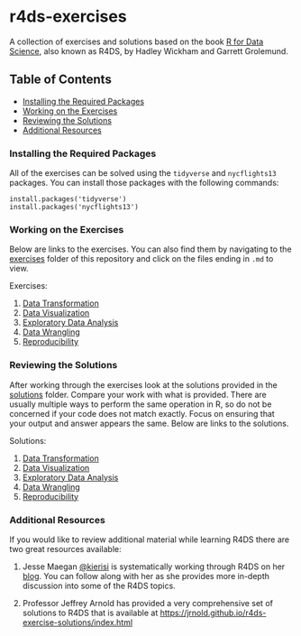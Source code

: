 # r4ds-exercises
A collection of exercises and solutions based on the book 
[R for Data Science](http://r4ds.had.co.nz/index.html), also known as R4DS, by 
Hadley Wickham and Garrett Grolemund.

## Table of Contents
 - [Installing the Required Packages](#installing-the-required-packages)
 - [Working on the Exercises](#working-on-the-exercises)
 - [Reviewing the Solutions](#reviewing-the-solutions)
 - [Additional Resources](#additional-resources)

### Installing the Required Packages
All of the exercises can be solved using the `tidyverse` and `nycflights13` packages. 
You can install those packages with the following commands: 

```
install.packages('tidyverse')
install.packages('nycflights13')
```

### Working on the Exercises
Below are links to the exercises. You can also find them by navigating to the [exercises](https://github.com/GCOM7140/r4ds-exercises/tree/master/exercises) 
folder of this repository and click on the files ending in `.md` to view. 

Exercises: 

 1. [Data Transformation](https://github.com/GCOM7140/r4ds-exercises/blob/master/exercises/01-data-transformation-exercises.md)
 2. [Data Visualization](https://github.com/GCOM7140/r4ds-exercises/blob/master/exercises/02-data-visualization-exercises.md)
 3. [Exploratory Data Analysis](https://github.com/GCOM7140/r4ds-exercises/blob/master/exercises/03-exploratory-data-analysis-exercises.md)
 4. [Data Wrangling](https://github.com/GCOM7140/r4ds-exercises/blob/master/exercises/04-data-wrangling-exercises.md)
 5. [Reproducibility](https://github.com/GCOM7140/r4ds-exercises/blob/master/exercises/05-reproducibility-exercises.md)

### Reviewing the Solutions
After working through the exercises look at the solutions provided in the [solutions](https://github.com/GCOM7140/r4ds-exercises/tree/master/solutions) folder. 
Compare your work with what is provided. There are usually multiple ways to perform 
the same operation in R, so do not be concerned if your code does not match exactly. 
Focus on ensuring that your output and answer appears the same. Below are links to the solutions.

Solutions: 

 1. [Data Transformation](https://github.com/GCOM7140/r4ds-exercises/blob/master/solutions/01-data-transformation-solutions.md)
 2. [Data Visualization](https://github.com/GCOM7140/r4ds-exercises/blob/master/solutions/02-data-visualization-solutions.md)
 3. [Exploratory Data Analysis](https://github.com/GCOM7140/r4ds-exercises/blob/master/solutions/03-exploratory-data-analysis-solutions.md)
 4. [Data Wrangling](https://github.com/GCOM7140/r4ds-exercises/blob/master/solutions/04-data-wrangling-solutions.md)
 5. [Reproducibility](https://raw.githubusercontent.com/GCOM7140/r4ds-exercises/master/solutions/05-reproducibility-solutions.Rmd)

### Additional Resources
If you would like to review additional material while learning R4DS there are two 
great resources available: 

1. Jesse Maegan [@kierisi](https://twitter.com/kierisi) is systematically working 
through R4DS on her [blog](https://medium.com/@kierisi/r4ds-learning-to-learn-b22ffa7419f8). 
You can follow along with her as she provides more in-depth discussion into some of the R4DS topics.

2. Professor Jeffrey Arnold has provided a very comprehensive set of solutions to R4DS that 
is available at https://jrnold.github.io/r4ds-exercise-solutions/index.html
